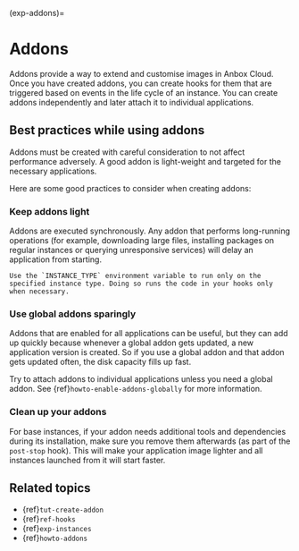 (exp-addons)=
# Addons

Addons provide a way to extend and customise images in Anbox Cloud. Once you have created addons, you can create hooks for them that are triggered based on events in the life cycle of an instance. You can create addons independently and later attach it to individual applications.

## Best practices while using addons

Addons must be created with careful consideration to not affect performance adversely. A good addon is light-weight and targeted for the necessary applications.

Here are some good practices to consider when creating addons:

### Keep addons light

Addons are executed synchronously. Any addon that performs long-running operations (for example, downloading large files, installing packages on regular instances or querying unresponsive services) will delay an application from starting.

```{tip}
Use the `INSTANCE_TYPE` environment variable to run only on the specified instance type. Doing so runs the code in your hooks only when necessary.
```

### Use global addons sparingly

Addons that are enabled for all applications can be useful, but they can add up quickly because whenever a global addon gets updated, a new application version is created. So if you use a global addon and that addon gets updated often, the disk capacity fills up fast.

Try to attach addons to individual applications unless you need a global addon. See {ref}`howto-enable-addons-globally` for more information.

### Clean up your addons

For base instances, if your addon needs additional tools and dependencies during its installation, make sure you remove them afterwards (as part of the `post-stop` hook). This will make your application image lighter and all instances launched from it will start faster.


## Related topics

* {ref}`tut-create-addon`
* {ref}`ref-hooks`
* {ref}`exp-instances`
* {ref}`howto-addons`

